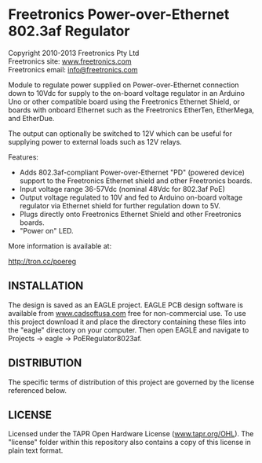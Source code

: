 Freetronics Power-over-Ethernet 802.3af Regulator
=================================================
Copyright 2010-2013 Freetronics Pty Ltd  
Freetronics site:  www.freetronics.com  
Freetronics email: info@freetronics.com  

Module to regulate power supplied on Power-over-Ethernet connection
down to 10Vdc for supply to the on-board voltage regulator in an
Arduino Uno or other compatible board using the Freetronics Ethernet
Shield, or boards with onboard Ethernet such as the Freetronics
EtherTen, EtherMega, and EtherDue.

The output can optionally be switched to 12V which can be useful for
supplying power to external loads such as 12V relays.

Features:

 * Adds 802.3af-compliant Power-over-Ethernet "PD" (powered device)
   support to the Freetronics Ethernet shield and other Freetronics
   boards.
 * Input voltage range 36-57Vdc (nominal 48Vdc for 802.3af PoE)
 * Output voltage regulated to 10V and fed to Arduino on-board voltage
   regulator via Ethernet shield for further regulation down to 5V.
 * Plugs directly onto Freetronics Ethernet Shield and other
   Freetronics boards.
 * "Power on" LED.


More information is available at:

  http://tron.cc/poereg


INSTALLATION
------------
The design is saved as an EAGLE project. EAGLE PCB design software is
available from www.cadsoftusa.com free for non-commercial use. To use
this project download it and place the directory containing these files
into the "eagle" directory on your computer. Then open EAGLE and
navigate to Projects -> eagle -> PoERegulator8023af.


DISTRIBUTION
------------
The specific terms of distribution of this project are governed by the
license referenced below.


LICENSE
-------
Licensed under the TAPR Open Hardware License (www.tapr.org/OHL).
The "license" folder within this repository also contains a copy of
this license in plain text format.
